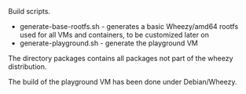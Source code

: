 Build scripts.

* generate-base-rootfs.sh - generates a basic Wheezy/amd64 rootfs used for all VMs and containers, to be customized later on
* generate-playground.sh - generate the playground VM

The directory packages contains all packages not part of the wheezy distribution.

The build of the playground VM has been done under Debian/Wheezy.

